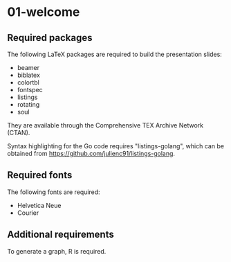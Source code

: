 # 01-welcome

## Required packages

The following LaTeX packages are required to build the presentation slides:

* beamer
* biblatex
* colortbl
* fontspec
* listings
* rotating
* soul

They are available through the Comprehensive TEX Archive Network (CTAN).

Syntax highlighting for the Go code requires "listings-golang", which can be obtained from <https://github.com/julienc91/listings-golang>.

## Required fonts

The following fonts are required:

* Helvetica Neue
* Courier

## Additional requirements

To generate a graph, R is required.